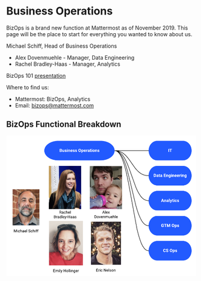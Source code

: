 # Business Operations

BizOps is a brand new function at Mattermost as of November 2019. This page will be the place to start for everything you wanted to know about us.

Michael Schiff, Head of Business Operations

* Alex Dovenmuehle - Manager, Data Engineering
* Rachel Bradley-Haas - Manager, Analytics

BizOps 101 [presentation](https://docs.google.com/presentation/d/1GEnR2P6jGpa-coonhJE2kUzg35CotKsv-0C_p1tbHvk/edit#slide=id.g3cd66a78ce_0_5)

Where to find us:

* Mattermost: BizOps, Analytics
* Email: bizops@mattermost.com

## BizOps Functional Breakdown

![](../../.gitbook/assets/blank-diagram-2.png)

